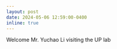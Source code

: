 ```yaml
---
layout: post
date: 2024-05-06 12:59:00-0400
inline: true
---
```


Welcome Mr. Yuchao Li visiting the UP lab
